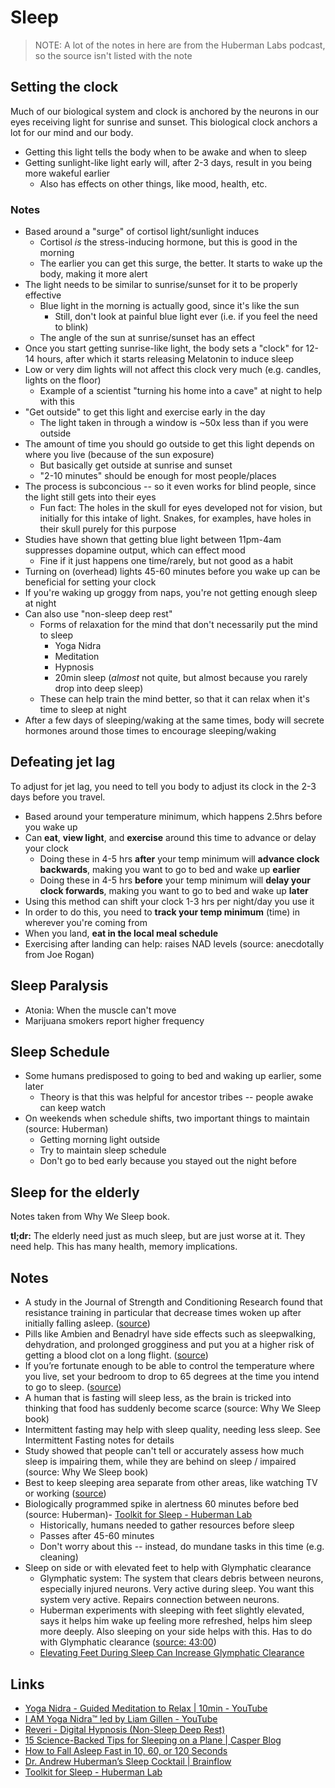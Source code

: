 # Sleep

> NOTE: A lot of the notes in here are from the Huberman Labs podcast, so the source isn't listed with the note

## Setting the clock

Much of our biological system and clock is anchored by the neurons in our eyes receiving light for sunrise and sunset. This biological clock anchors a lot for our mind and our body.

- Getting this light tells the body when to be awake and when to sleep
- Getting sunlight-like light early will, after 2-3 days, result in you being more wakeful earlier
  - Also has effects on other things, like mood, health, etc.

### Notes

- Based around a "surge" of cortisol light/sunlight induces
  - Cortisol _is_ the stress-inducing hormone, but this is good in the morning
  - The earlier you can get this surge, the better. It starts to wake up the body, making it more alert
- The light needs to be similar to sunrise/sunset for it to be properly effective
  - Blue light in the morning is actually good, since it's like the sun
    - Still, don't look at painful blue light ever (i.e. if you feel the need to blink)
  - The angle of the sun at sunrise/sunset has an effect
- Once you start getting sunrise-like light, the body sets a "clock" for 12-14 hours, after which it starts releasing Melatonin to induce sleep
- Low or very dim lights will not affect this clock very much (e.g. candles, lights on the floor)
  - Example of a scientist "turning his home into a cave" at night to help with this
- "Get outside" to get this light and exercise early in the day
  - The light taken in through a window is ~50x less than if you were outside
- The amount of time you should go outside to get this light depends on where you live (because of the sun exposure)
  - But basically get outside at sunrise and sunset
  - "2-10 minutes" should be enough for most people/places
- The process is subconcious -- so it even works for blind people, since the light still gets into their eyes
  - Fun fact: The holes in the skull for eyes developed not for vision, but initially for this intake of light. Snakes, for examples, have holes in their skull purely for this purpose
- Studies have shown that getting blue light between 11pm-4am suppresses dopamine output, which can effect mood
  - Fine if it just happens one time/rarely, but not good as a habit
- Turning on (overhead) lights 45-60 minutes before you wake up can be beneficial for setting your clock
- If you're waking up groggy from naps, you're not getting enough sleep at night
- Can also use "non-sleep deep rest"
  - Forms of relaxation for the mind that don't necessarily put the mind to sleep
    - Yoga Nidra
    - Meditation
    - Hypnosis
    - 20min sleep (_almost_ not quite, but almost because you rarely drop into deep sleep)
  - These can help train the mind better, so that it can relax when it's time to sleep at night
- After a few days of sleeping/waking at the same times, body will secrete hormones around those times to encourage sleeping/waking

## Defeating jet lag

To adjust for jet lag, you need to tell you body to adjust its clock in the 2-3 days before you travel.

- Based around your temperature minimum, which happens 2.5hrs before you wake up
- Can **eat**, **view light**, and **exercise** around this time to advance or delay your clock
  - Doing these in 4-5 hrs **after** your temp minimum will **advance clock backwards**, making you want to go to bed and wake up **earlier**
  - Doing these in 4-5 hrs **before** your temp minimum will **delay your clock forwards**, making you want to go to bed and wake up **later**
- Using this method can shift your clock 1-3 hrs per night/day you use it
- In order to do this, you need to **track your temp minimum** (time) in wherever you're coming from
- When you land, **eat in the local meal schedule**
- Exercising after landing can help: raises NAD levels (source: anecdotally from Joe Rogan)

## Sleep Paralysis

- Atonia: When the muscle can't move
- Marijuana smokers report higher frequency

## Sleep Schedule

- Some humans predisposed to going to bed and waking up earlier, some later
  - Theory is that this was helpful for ancestor tribes -- people awake can keep watch
- On weekends when schedule shifts, two important things to maintain (source: Huberman)
  - Getting morning light outside
  - Try to maintain sleep schedule
  - Don't go to bed early because you stayed out the night before

## Sleep for the elderly

Notes taken from Why We Sleep book.

**tl;dr:** The elderly need just as much sleep, but are just worse at it. They need help. This has many health, memory implications.

## Notes

- A study in the Journal of Strength and Conditioning Research found that resistance training in particular that decrease times woken up after initially falling asleep. ([source](https://casper.com/blog/how-to-sleep-on-a-plane/#:~:text=A%20study%20in%20the%20Journal%20of%20Strength%20and%20Conditioning%20Research%20found%20that%20resistance%20training%20in%20particular%20that%20decrease%20times%20woken%20up%20after%20initially%20falling%20asleep.))
- Pills like Ambien and Benadryl have side effects such as sleepwalking, dehydration, and prolonged grogginess and put you at a higher risk of getting a blood clot on a long flight. ([source](https://casper.com/blog/how-to-sleep-on-a-plane/#:~:text=Pills%20like%20Ambien%20and%20Benadryl%20have%20side%20effects%20such%20as%20sleepwalking%2C%20dehydration%2C%20and%20prolonged%20grogginess%20and%20put%20you%20at%20a%20higher%20risk%20of%20getting%20a%20blood%20clot%20on%20a%20long%20flight.))
- If you’re fortunate enough to be able to control the temperature where you live, set your bedroom to drop to 65 degrees at the time you intend to go to sleep. ([source](https://www.gatesnotes.com/Books/Why-We-Sleep#:~:text=If%20you%E2%80%99re%20fortunate%20enough%20to%20be%20able%20to%20control%20the%20temperature%20where%20you%20live%2C%20set%20your%20bedroom%20to%20drop%20to%2065%20degrees%20at%20the%20time%20you%20intend%20to%20go%20to%20sleep.))
- A human that is fasting will sleep less, as the brain is tricked into thinking that food has suddenly become scarce (source: Why We Sleep book)
- Intermittent fasting may help with sleep quality, needing less sleep. See Intermittent Fasting notes for details
- Study showed that people can't tell or accurately assess how much sleep is impairing them, while they are behind on sleep / impaired (source: Why We Sleep book)
- Best to keep sleeping area separate from other areas, like watching TV or working ([source](https://www.fastcompany.com/90567684/the-case-for-taking-a-mid-day-nap-according-to-experts#:~:text=%E2%80%9Cif%20you%20start%20to%20work%2C%20sleep%2C%20and%20watch%20netflix%20in%20bed%2C%20your%20brain%20gets%20confused%2C%E2%80%9D%20says%20robbins.%20%E2%80%9Cand%20that%E2%80%99s%20where%20we%20can%20develop%20insomnia.%E2%80%9D))
- Biologically programmed spike in alertness 60 minutes before bed (source: Huberman)- [Toolkit for Sleep - Huberman Lab](https://hubermanlab.com/toolkit-for-sleep/)
  - Historically, humans needed to gather resources before sleep
  - Passes after 45-60 minutes
  - Don't worry about this -- instead, do mundane tasks in this time (e.g. cleaning)
- Sleep on side or with elevated feet to help with Glymphatic clearance
  - Glymphatic system: The system that clears debris between neurons, especially injured neurons. Very active during sleep. You want this system very active. Repairs connection between neurons.
  - Huberman experiments with sleeping with feet slightly elevated, says it helps him wake up feeling more refreshed, helps him sleep more deeply. Also sleeping on your side helps with this. Has to do with Glymphatic clearance ([source: 43:00](https://open.spotify.com/episode/0hZnn7rEmWTxLaB4l5xWXg?si=8PV-qlW-QpSxyd4N-rdnEA))
  - [Elevating Feet During Sleep Can Increase Glymphatic Clearance](https://podclips.com/c/fyJMuY)

## Links

- [Yoga Nidra - Guided Meditation to Relax | 10min - YouTube](https://www.youtube.com/watch?v=M0u9GST_j3s&t=48s)
- [I AM Yoga Nidra™ led by Liam Gillen - YouTube](https://www.youtube.com/watch?v=FroVfmOtaps)
- [Reveri - Digital Hypnosis (Non-Sleep Deep Rest)](https://www.reveri.com/)
- [15 Science-Backed Tips for Sleeping on a Plane | Casper Blog](https://casper.com/blog/how-to-sleep-on-a-plane/)
- [How to Fall Asleep Fast in 10, 60, or 120 Seconds](https://www.healthline.com/health/healthy-sleep/fall-asleep-fast)
- [Dr. Andrew Huberman’s Sleep Cocktail | Brainflow](https://brainflow.co/index.php/2021/08/14/dr-andrew-hubermans-sleep-cocktail/#Magnesium_Threonate)
- [Toolkit for Sleep - Huberman Lab](https://hubermanlab.com/toolkit-for-sleep/)
